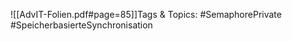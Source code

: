 
![[AdvIT-Folien.pdf#page=85]]Tags & Topics:
   #SemaphorePrivate
   #SpeicherbasierteSynchronisation